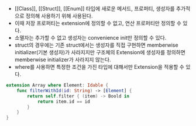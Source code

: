 - [[Class]], [[Struct]], [[Enum]] 타입에 새로운 메서드, 프로퍼티, 생성자를 추가적으로 정의해 사용하기 위해 사용된다.
- 이때 저장 프로퍼티는 extension에 정의할 수 없고, 연산 프로퍼티만 정의할 수 있다.
- 소멸자는 추가할 수 없고 생성자는 convenience init만 정의할 수 있다.
- struct의 경우에는 기존 struct에서는 생성자를 직접 구현하면 memberwise initializer(기본 생성자)가 사라지지만 구조체의 Extension에 생성자를 정의하면 memberwise initializer가 사라지지 않는다.
- where를 사용하면 특정한 조건을 가진 타입에 대해서만 Extension을 적용할 수 있다.
```swift
extension Array where Element: Idable {
	func filterWithId(id: String) -> [Element] {
		return self.filter { (item) -> Boold in
			return item.id == id
		}
	}
}
```